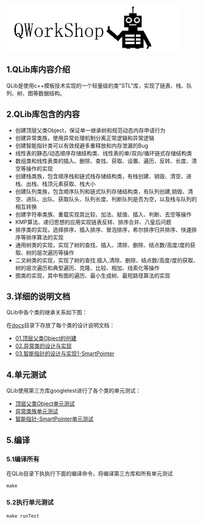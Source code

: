 ![QWorkShop](./docs/00_README/pic/QWorkShop.png)

## 1.QLib库内容介绍

QLib是使用c++模板技术实现的一个轻量级的类"STL"库，实现了链表、栈、队列、树、图等数据结构。

## 2.QLib库包含的内容

- 创建顶层父类Object，保证单一继承树和规范动态内存申请行为
- 创建异常类族，使用异常处理机制分离正常逻辑和异常逻辑
- 创建智能指针类可以有效规避多重释放和内存泄漏的Bug
- 线性表的静态/动态顺序存储结构类、线性表的单/双向/循环链式存储结构类
- 数组类和线性表类的插入、删除、查找、获取、设置、遍历、反转、长度、清空等操作的实现
- 创建栈类族，包含顺序栈和链式栈存储结构类，有栈创建、销毁、清空、进栈、出栈、栈顶元素获取、栈大小
- 创建队列类族，包含顺序队列和链式队列存储结构类，有队列创建,销毁、清空、进队、出队、获取队头、队列长度、判断队列是否为空，以及栈与队列的相互转换
- 创建字符串类族、重载实现其比较、加法、赋值、插入、判断、去空等操作
- KMP算法、递归思想的应用实现链表反转、排序合并、八皇后问题
- 排序类的实现，选择排序、插入排序、冒泡排序，希尔排序归并排序、快速排序等排序算法的实现
- 通用树类的实现，实现了树的查找、插入、清除、删除、结点数/高度/度的获取、树的层次遍历等操作
- 二叉树类的实现，实现了树的查找.插入.清除、删除、结点数/高度/度的获取、树的层次遍历和典型遍历、克隆、比较、相加、线索化等操作
- 图类的实现，其中有图的遍历、最小生成树、最短路径算法的实现

## 3.详细的说明文档

QLib中各个类的继承关系如下图：



在[docs](./docs)目录下存放了每个类的设计说明文档：

- [01.顶层父类Object的创建](./docs/01_顶层父类Object/01.顶层父类Object的创建.md)
- [02.异常类的设计与实现](./docs/02_异常类的设计与实现/02.异常类的设计与实现.md)
- [03.智能指针的设计与实现1-SmartPointer](./docs/03_智能指针的设计与实现/03.智能指针的设计与实现1-SmartPointer.md)

## 4.单元测试

QLib使用第三方库googletest进行了各个类的单元测试：

- [顶层父类Object单元测试](./test/testObject.h)
- [异常类族单元测试](./test/testException.h)
- [智能指针-SmartPointer单元测试](./test/testSmartPointer.h)

## 5.编译

### 5.1编译所有

在QLib目录下执执行下面的编译命令，将编译第三方库和所有单元测试

```shell
make
```

### 5.2执行单元测试

```shell
make runTest
```

